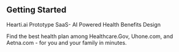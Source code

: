
## Getting Started

Hearti.ai Prototype SaaS- AI Powered Health Benefits Design

Find the best health plan among Healthcare.Gov, Uhone.com, and Aetna.com - for you and your family in minutes. 
